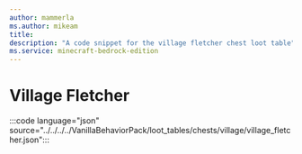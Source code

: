```yaml
---
author: mammerla
ms.author: mikeam
title: 
description: "A code snippet for the village fletcher chest loot table"
ms.service: minecraft-bedrock-edition
---
```


# Village Fletcher

:::code language="json" source="../../../../VanillaBehaviorPack/loot_tables/chests/village/village_fletcher.json":::
